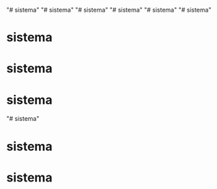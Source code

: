 "# sistema" 
"# sistema" 
"# sistema" 
"# sistema" 
"# sistema" 
"# sistema" 
# sistema
# sistema
# sistema
"# sistema" 
# sistema
# sistema
